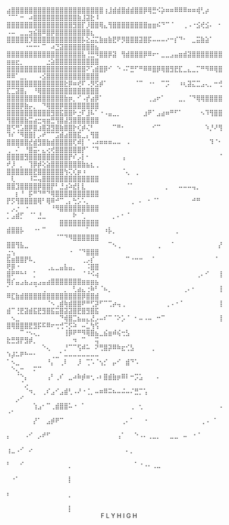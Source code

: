 ⣴⣿⣿⣿⣿⣿⣿⣿⣿⣿⣿⣿⣿⣿⣿⣿⣿⣿⣿⣿⣿⣿⢰⣸⣾⣾⣿⣾⣾⣿⣿⡿⢿⣛⠪⡵⠶⠶⠿⠿⠿⠶⠶⢾⢃⡴⠀⠀⠀⠈⠉⠁⠒⠀⠴⣿⣿⣿⣿⣿⣿⣿⣿⣿⣿⣷⣸⣽⣗⠸     
⣿⣿⣿⣿⣿⣿⣿⣿⣿⣿⣿⣿⣿⣿⣿⣻⣿⡏⡸⣿⣿⢿⣄⢻⣿⣿⣿⣿⣿⣿⣿⣿⣶⣶⠮⠙⠉⠈⠀⠀⢀⠠⠐⣪⢞⣪⠄⠀⠂⠠⠤⠀⣀⣀⣲⣮⣿⠿⣿⡿⣿⣿⣿⣿⣿⣿⣿⣿⣆⠀
⣿⣿⣿⣿⣿⡹⣿⣿⣿⣿⣿⣿⣿⣿⣿⣿⣿⡧⣕⣬⣍⣷⣶⣷⣟⠟⡻⣿⣿⣿⣽⣿⡯⠤⠤⠤⠔⠒⡎⠙⠂⠀⣀⣭⣷⣵⠁⠀⠀⠀⠀⠀⠀⠐⠒⠒⠂⠉⠀⠴⣙⣽⣿⣿⣿⣿⣿⣿⣿⣦
⣿⣿⣿⣿⣿⣿⣿⣿⣿⣿⣿⣿⣿⣿⣿⣿⣿⣧⢘⣛⠻⣿⣿⡿⣽⠀⢻⣾⣿⣿⣿⡿⠿⠖⠂⣀⣀⣠⣤⣶⣾⣽⣿⣿⣿⣿⣿⣿⣿⣶⣶⣖⡀⠀⠀⠀⠀⠀⣐⣵⣿⣿⣿⣿⣿⣿⣿⣿⣿⣿
⣿⣿⣿⣿⣿⣿⣿⣿⣿⣿⣿⣿⣿⣿⣿⣿⣿⣿⠝⢡⣾⣿⡿⠊⠀⠑⠠⠍⣛⠋⠛⠿⠿⣿⡿⢿⣿⣻⣟⣏⣀⣄⣀⡉⠛⠻⠿⢿⣿⠿⠿⠁⣀⡀⠀⠀⠠⣪⣿⣿⣿⣿⣿⣿⣿⣿⣿⣿⣿⣿
⣿⣿⣿⣿⣿⣿⣿⣿⣿⣿⣿⣿⣿⣗⡿⠶⢞⠏⠠⡻⣫⡾⠁⠀⠀⠀⠀⠀⠀⠈⠉⠀⠐⠂⠀⠉⡩⠀⠀⠰⢆⣽⣍⣉⣠⢄⡀⠒⢚⣏⣉⣽⣿⡄⠀⠘⢿⣿⣿⣿⣿⣿⣿⣿⣿⣿⣿⣿⣿⣿
⣿⣿⣿⣿⣿⣿⣿⣿⣿⣿⣿⣿⣿⣷⡶⡀⠊⠠⡞⣴⡿⠁⠀⠀⠀⠀⠀⠀⠀⠀⠀⠀⢀⣠⠖⠁⠀⠀⠀⣀⡀⠈⠙⢿⢿⣿⣿⣿⣿⣿⣿⣿⡿⣷⡤⡀⠀⠙⢿⣿⣿⡿⣿⣿⣿⣿⣿⣿⣿⣿
⣿⣿⣿⣿⣿⣿⣿⣿⣿⣿⣻⣿⣯⣿⣿⠗⣐⠏⣸⠧⠁⠐⠠⣤⣀⡀⠀⠀⠀⠀⠀⣰⠟⠁⣠⣴⠶⠛⠋⠁⠀⠀⠀⠀⠢⠹⢻⣿⣿⢻⣿⣿⣿⣷⣭⣴⣒⢶⣶⣛⢻⣿⣼⣻⣿⣿⣿⣿⣿⣿
⣿⠫⢛⣡⣿⡿⣿⣰⣿⣽⣻⣿⣷⣿⣿⡗⢎⡾⢌⠃⠀⠀⠀⠀⠉⠛⠂⠀⠀⠀⠀⠀⠀⠊⠉⠀⠀⠀⠀⠀⠀⠀⠀⠀⠀⠱⡘⠜⢻⠹⠎⠈⠻⣿⣿⡇⡠⠞⠉⠉⣩⣾⣴⣿⣿⣯⣀⡄⢻⣿
⣿⣿⣿⣿⣿⣞⣾⣻⣿⣷⣾⣿⣿⣿⣿⢏⠾⡇⠈⠠⠴⠶⠶⠶⠤⠤⠀⠠⠀⠀⠀⠀⠀⠀⠀⠀⠀⠀⠀⠀⠀⠀⠀⠀⠀⠀⠹⠈⠂⢀⠀⠌⠀⠘⣿⣭⠄⣄⢔⢞⣿⣿⣿⣿⣿⣿⡟⠁⠈⠙
⣿⣿⣿⣿⣻⣿⣿⣿⣿⣿⣿⣿⣿⣿⡟⠎⡠⡇⠂⠀⠀⠀⠀⠀⠀⠀⢠⠀⠀⠀⠀⠀⠀⠀⠀⠀⠀⠀⠀⠀⠀⠀⠀⠀⠀⠀⠀⠀⠈⠞⡸⠀⡀⠀⢹⡿⡾⢕⣵⣿⣿⣿⣿⣿⣿⣿⣷⣦⣆⢀
⣿⣿⣿⣿⣿⣿⣟⣿⣿⣿⣿⣿⣿⢳⢍⢎⡶⠰⠀⠀⠀⠀⠀⠀⠀⠀⠈⢄⠀⢀⠀⠀⠀⠀⠀⠀⠀⠀⠀⠀⠀⠀⠀⠀⠀⠀⠀⠀⠀⠀⢇⠀⠀⠀⠸⠭⢤⣿⣿⣿⣿⣿⣿⣿⣿⣿⣿⣿⣿⣿
⣿⣿⣹⣿⣿⣿⣿⡿⣿⣿⡟⠃⣘⣰⠵⣞⡇⣇⠀⠀⠀⠀⠀⠀⠀⠀⠀⠈⠁⠀⠀⠀⠀⠀⠀⠀⡀⠀⠀⠤⠤⠤⢤⡀⠀⠀⠀⠀⠀⠀⠀⡆⠘⠀⡯⠛⠙⠛⠙⢿⣿⣿⣿⣿⣿⣿⣿⣿⣿⣿
⡟⡫⢻⣿⣿⣿⣿⢿⠃⢿⠿⠚⠉⢀⡄⢓⡡⠡⡀⠀⠀⠀⠀⠀⠀⠀⠀⠀⢀⠀⠄⠀⠂⠈⠁⠀⠀⠀⠀⠀⠀⠀⠚⠛⠀⠀⠀⠀⠀⠀⡠⡐⠀⠐⠀⠀⠀⠀⠀⠘⠻⣿⣿⣿⣿⣿⣿⣿⣿⣿
⡁⣠⣾⡋⠀⠈⠁⣘⣀⠀⠀⠀⠀⠀⠀⠗⠀⢁⠀⠀⠀⠀⠀⠀⡀⠄⠂⠈⠀⠀⠀⠀⠀⠀⠀⠀⠀⠀⠀⠀⠀⠀⠀⠀⠀⠀⠀⠀⠀⠀⠀⠀⠀⠀⠀⠀⠀⠀⠀⠀⠀⣿⣿⣿⣿⣿⣿⣿⣿⣿
⣾⣿⣿⡧⠀⠀⠐⠂⠉⠀⠀⠀⠀⠀⠀⠀⠀⠀⠁⠀⠀⠀⠰⡧⡀⠀⠀⠀⠀⠀⠀⠀⠀⠀⠀⠀⠀⠀⢀⠀⠀⠀⠀⠀⠀⠀⠀⠀⠀⠀⠀⠀⠀⠀⠀⠀⠀⠀⠀⠀⠈⠉⠙⠻⣿⣿⣿⣿⣿⣿
⣿⣿⢻⣧⣀⠀⠀⠀⠀⠀⠀⠀⠀⠀⠀⠀⠀⠀⠀⠀⠀⠀⠀⠉⠢⢀⠀⠀⠀⠀⠀⠀⠀⠀⢀⠀⠀⠈⠀⠀⠀⠀⠀⠀⠀⠀⠀⠀⡜⣐⢢⠀⠀⠀⠀⠀⠀⠀⠀⠀⠀⠀⠀⠐⠀⠈⠙⣿⣿⣿            
⣯⣶⣿⣿⡟⠧⡀⠀⠀⠀⠀⠀⠀⠀⠀⠀⠀⢀⡠⡎⠀⠀⠀⠀⠀⠀⠀⠉⠐⠒⠒⠀⠀⠁⠀⠀⠀⠀⠀⠀⠀⠀⠀⠀⠀⠀⠀⠈⠀⢟⡿⠐⠀⠀⠀⠀⠀⠀⢀⣄⣀⣤⣧⣤⡀⠀⠀⠨⣿⣿
⣿⠟⠛⠓⠃⠀⡁⠀⠀⠀⠀⠀⠀⠀⠀⠀⠀⠈⠘⠪⢴⠀⠀⠀⠀⠀⠀⠀⠀⠀⠀⠀⠀⠀⠀⠀⠀⠀⠀⠀⠀⠀⠀⢀⠄⠊⠀⠀⢸⢿⡎⣤⣠⣦⣠⣤⣠⣤⣴⣿⣿⣿⣿⣿⣿⣿⣶⣶⣶⣦
⠁⠀⠀⠀⠀⠀⠈⠀⢀⠀⠀⠀⠀⡀⠀⢃⣴⣄⢐⠷⠃⠈⠦⡀⠀⠀⠀⠀⠀⠀⠀⠀⠀⠀⠀⠀⠀⠀⠀⠀⢀⠄⠂⠀⠀⠀⠀⠀⢸⠿⣏⣷⣾⣿⣿⣿⣿⣿⣿⣿⣿⣿⣿⣿⣿⣿⡿⣿⣿⣾
⠀⠀⠀⠀⠀⠀⠀⠀⠀⠈⠢⢀⣾⢷⣾⣿⣿⠟⠛⢋⡽⠋⠉⢉⡴⢤⢀⠀⠀⠀⠀⠀⠀⠀⠀⠀⢀⠠⠐⠈⠀⠀⠀⠀⠀⠀⠀⠀⢸⣾⠉⢘⣟⣽⣾⣯⣟⣻⣿⣯⣭⣿⣽⣽⣿⣟⣿⣻⣿⣯
⠀⠢⣀⠀⠀⠀⠀⠀⠀⠀⠀⠀⠙⢾⣿⣉⣦⣤⣄⣜⡠⠤⠎⠉⠈⠕⡡⠈⠀⠂⠤⠠⠤⠀⠒⠉⠀⠀⠀⠀⠀⠀⠀⠀⠀⠀⠀⠀⢸⣿⢿⣿⣿⣿⣟⣻⡯⠯⠿⠖⢒⢚⠩⡫⠵⠀⠤⣁⢳⢫
⠀⠀⠀⠉⠐⠢⢄⡀⠀⠀⠀⠀⠀⢸⡿⠟⠛⠻⢿⣿⣦⣀⣮⣶⠾⢮⢒⣣⠀⠀⠀⠀⠀⠀⠀⠀⠀⠀⠀⠀⠀⠀⠀⠀⠀⠀⠀⠀⠀⣗⣛⣻⡟⣻⡾⡀⠀⠀⠀⠀⠀⠀⠀⠀⠲⠀⠉⠀⠀⢭
⠀⠀⠀⠀⠀⠀⠀⠀⠑⢄⠀⠀⠀⡘⠉⠉⢫⠾⠥⠀⠝⢛⣿⡽⠿⠷⣖⢊⣣⠀⠀⠀⠀⡀⠀⠀⠀⠀⠀⠀⠀⠀⠀⠀⠀⠀⠀⠀⠀⠱⡼⠥⠟⠓⠒⠂⠀⠀⠀⢀⣀⠁⠤⠤⠤⠤⠤⠤⠤⠤
⠁⠢⣀⠀⠀⠀⠀⠀⠀⠘⡄⠀⢀⠇⠀⠀⡸⠀⢉⠡⠈⢢⡊⠀⡤⠊⠀⣾⠙⠡⠀⠀⠀⠀⠀⠀⠀⠀⠀⠀⠀⠀⠀⠀⠀⠀⠀⠀⠀⠀⠑⢄⠒⠀⠀⠍⠉⠀⠀⠀⠀⠀⠀⠀⠀⠀⠀⠀⠀⠀
⠀⠀⠈⠑⡄⠀⠀⠀⠀⢠⠃⢀⠎⠀⣀⠴⠷⡾⠶⢂⠠⠆⣿⣾⣷⡶⠿⠇⠒⡩⣡⠀⠀⠀⠄⠀⠀⠀⠀⠀⠀⠀⠀⠀⠀⠀⠀⠀⠀⠀⠀⠀⠈⡠⠀⠀⠀⠀⠀⠀⠀⠀⠀⠀⠀⠀⠀⠀⠀⠀
⠀⠀⠀⠀⠈⠲⡀⠀⢀⠎⣠⠊⣠⣾⢃⠠⠜⠐⢈⡀⠤⠶⠿⠭⠦⠤⠬⠤⠌⣛⡉⢡⠀⠀⠀⠀⠀⠀⠀⠀⠀⠀⠀⠀⠀⠀⠀⠀⠀⠀⠀⡠⠊⠀⠀⠀⠀⠀⠀⠀⠀⠀⠀⠀⠀⠀⠀⠀⠀⠀
⠀⠀⠀⠀⠀⠀⢱⣠⠂⠉⢀⣾⣿⣿⠥⠐⠀⠁⠀⠀⠀⠀⠀⠀⠀⠀⠀⠀⢀⠀⢂⠀⠀⠀⠀⠀⠀⠀⠀⠀⠀⠀⠀⠀⠀⠀⠀⠀⠠⠐⠁⠀⠀⠀⠀⠀⠀⠀⠀⠀⠀⠀⠀⠀⠀⠀⠀⠀⠀⠀
⠀⠀⠀⠀⠀⠀⡜⠁⠀⣠⡾⠟⠉⠀⠀⠀⠀⠀⠀⠀⠀⠀⠀⠀⠀⠀⢀⠄⠁⠀⠀⠐⠀⠀⠀⠀⠀⠀⠀⠀⠀⠀⠀⠀⢀⠠⠀⠁⠀⠀⠀⠀⠀⠀⠀⠀⠀⠀⠀⠀⠀⠀⠀⠀⠀⠀⠀⠀⠀⠀
⡄⠀⠀⠀⠠⠊⠀⡠⠞⠋⠀⠀⠀⠀⠀⠀⠀⠀⠀⠀⠀⠀⠀⠀⠀⢠⠁⠀⠀⠑⠠⠄⢀⣀⡀⠀⠀⣀⣀⠀⠤⠀⠐⠈⠀⠀⠀⠀⠀⠀⠀⠀⠀⠀⠀⠀⠀⠀⠀⠀⠀⠀⠀⠀⠀⠀⠀⠀⠀⠀
⢰⣀⠠⠊⠀⠔⠀⠀⠀⠀⠀⠀⠀⠀⠀⠀⠀⠀⠀⠀⠀⠀⠀⠀⠀⠀⠀⠄⡀⠀⠀⠀⠀⠀⠀⠀⠀⠀⠀⠀⠀⠀⠀⠀⠀⠀⠀⠀⠀⠀⠀⠀⠀⠀⠀⠀⠀⠀⠀⠀⠀⠀⠀⠀⠀⠀⠀⠀⠀⠀
⠃⠀⠀⠊⠀⠀⠀⠀⠀⠀⠀⠀⠀⠀⡀⠀⠀⠀⠀⠀⠀⠀⠀⠀⠀⠀⠀⠀⠀⠁⠐⠠⠄⢀⣀⠀⠀⠀⠀⠀⠀⠀⠀⠀⠀⠀⠀⠀⠀⠀⠀⠀⠀⠀⠀⠀⠀⠀⠀⠀⠀⠀⠀⠀⠀⠀⠀⠀⠀⠀
⠀⠐⠁⠀⠀⠀⠀⠀⠀⠀⠀⠀⠀⠀⡇⠀⠀⠀⠀⠀⠀⠀⠀⠀⠀⠀⠀⠀⠀⠀⠀⠀⠀⠀⠀⠀⠀⠀⠀⠀⠀⠀⠀⠀⠀⠀⠀⠀⠀⠀⠀⠀⠀⠀⠀⠀⠀⠀⠀⠀⠀⠀⠀⠀⠀⠀⠀⠀⠀⠀
⠆⠀⠀⠀⠀⠀⠀⠀⠀⠀⠀⠀⠀⠀⡀⠀⠀⠀⠀⠀⠀⠀⠀⠀⠀⠀⠀⠀⠀⠀⠀⠀⠀⠀⠀⠀⠀⠀⠀⠀⠀⠀⠀⠀⠀⠀⠀⠀⠀⠀⠀⠀⠀⠀⠀⠀⠀⠀⠀⠀⠀⠀⠀⠀⠀⠀⠀⠀⠀⠀
⠀⠀⠀⠀⠀⠀⠀⠀⠀⠀⠀⠀⠀⠀⡇⠀⠀⠀⠀⠀⠀⠀⠀⠀⠀⠀⠀⠀⠀⠀⠀⠀⠀⠀⠀⠀⠀⠀⠀⠀⠀⠀⠀⠀⠀⠀⠀⠀⠀⠀⠀⠀⠀⠀⠀⠀⠀⠀⠀⠀⠀⠀⠀⠀⠀⠀⠀⠀⠀⠀
                            F L Y  H I G H
                           
